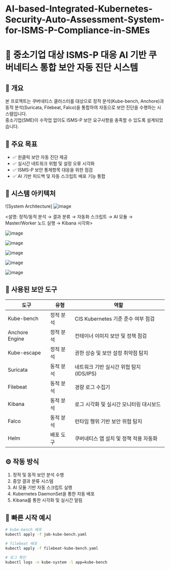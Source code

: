 # AI-based-Integrated-Kubernetes-Security-Auto-Assessment-System-for-ISMS-P-Compliance-in-SMEs
# 📌 중소기업 대상 ISMS-P 대응 AI 기반 쿠버네티스 통합 보안 자동 진단 시스템
## 📝 개요  
본 프로젝트는 쿠버네티스 클러스터를 대상으로 정적 분석(Kube-bench, Anchore)과 동적 분석(Suricata, Filebeat, Falco)을 통합하여 자동으로 보안 진단을 수행하는 시스템입니다.  
중소기업(SME)이 수작업 없이도 ISMS-P 보안 요구사항을 충족할 수 있도록 설계되었습니다.

## 🎯 주요 목표  
- ✅ 원클릭 보안 자동 진단 제공  
- ✅ 실시간 네트워크 위협 및 설정 오류 시각화  
- ✅ ISMS-P 보안 통제항목 대응을 위한 점검  
- ✅ AI 기반 피드백 및 자동 스크립트 배포 기능 통합

## 🧱 시스템 아키텍처  
![System Architecture]
![image](https://github.com/user-attachments/assets/1aecff0e-c401-4623-8ef2-84e4d9933fd5)

<설명: 정적/동적 분석 → 결과 분류 → 자동화 스크립트 → AI 모듈 → Master/Worker 노드 실행 → Kibana 시각화>

![image](https://github.com/user-attachments/assets/568621ea-5a75-4498-9043-179c476eb507)

![image](https://github.com/user-attachments/assets/31dc6757-7bb9-4d57-b552-92491826fd51)

![image](https://github.com/user-attachments/assets/3d3d510f-afa3-4e1d-b5e4-fb658b289fb3)

![image](https://github.com/user-attachments/assets/97a78d71-a8a5-4854-a1fd-13853669e27c)

![image](https://github.com/user-attachments/assets/cb67fc9d-49ff-4bc3-9270-85db302902e9)
## 🔐 사용된 보안 도구  

| 도구               | 유형       | 역할                                                                 |
|--------------------|------------|----------------------------------------------------------------------|
| Kube-bench         | 정적 분석  | CIS Kubernetes 기준 준수 여부 점검                                  |
| Anchore Engine     | 정적 분석  | 컨테이너 이미지 보안 및 정책 점검                                   |
| Kube-escape        | 정적 분석  | 권한 상승 및 보안 설정 취약점 탐지                                  |
| Suricata           | 동적 분석  | 네트워크 기반 실시간 위협 탐지 (IDS/IPS)                            |
| Filebeat           | 동적 분석  | 경량 로그 수집기                                                     |
| Kibana             | 동적 분석  | 로그 시각화 및 실시간 모니터링 대시보드                             |
| Falco              | 동적 분석  | 런타임 행위 기반 보안 위협 탐지                                     |
| Helm               | 배포 도구  | 쿠버네티스 앱 설치 및 정책 적용 자동화                              |

## ⚙️ 작동 방식  

1. 정적 및 동적 보안 분석 수행  
2. 중앙 결과 분류 시스템  
3. AI 모듈 기반 자동 스크립트 실행  
4. Kubernetes DaemonSet을 통한 자동 배포  
5. Kibana를 통한 시각화 및 실시간 알림

## 🚀 빠른 시작 예시

```bash
# kube-bench 배포
kubectl apply -f job-kube-bench.yaml

# filebeat 배포
kubectl apply -f filebeat-kube-bench.yaml

# 로그 확인
kubectl logs -n kube-system -l app=kube-bench
